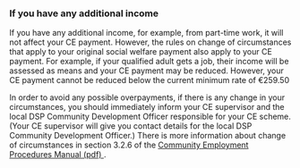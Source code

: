 ###  If you have any additional income

If you have any additional income, for example, from part-time work, it will
not affect your CE payment. However, the rules on change of circumstances that
apply to your original social welfare payment also apply to your CE payment.
For example, if your qualified adult gets a job, their income will be assessed
as means and your CE payment may be reduced. However, your CE payment cannot
be reduced below the current minimum rate of €259.50

In order to avoid any possible overpayments, if there is any change in your
circumstances, you should immediately inform your CE supervisor and the local
DSP Community Development Officer responsible for your CE scheme. (Your CE
supervisor will give you contact details for the local DSP Community
Development Officer.) There is more information about change of circumstances
in section 3.2.6 of the [ Community Employment Procedures Manual (pdf)
](https://assets.gov.ie/44851/45bfddab6e4a45f7a72203911432304e.pdf) .
